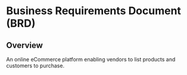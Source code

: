 # Business Requirements Document (BRD)

## Overview
An online eCommerce platform enabling vendors to list products and customers to purchase.